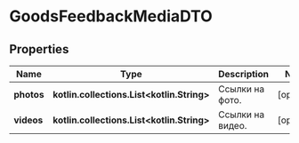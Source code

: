 
# GoodsFeedbackMediaDTO

## Properties
| Name | Type | Description | Notes |
| ------------ | ------------- | ------------- | ------------- |
| **photos** | **kotlin.collections.List&lt;kotlin.String&gt;** | Ссылки на фото. |  [optional] |
| **videos** | **kotlin.collections.List&lt;kotlin.String&gt;** | Ссылки на видео. |  [optional] |



